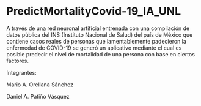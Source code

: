 # PredictMortalityCovid-19_IA_UNL
A través de una red neuronal artificial entrenada con una compilación de datos pública del INS (Instituto Nacional de Salud) del país de México que contiene casos reales de personas que lamentablemente padecieron la enfermedad de COVID-19 se generó un aplicativo mediante el cual es posible predecir el nivel de mortalidad de una persona con base en ciertos factores. 

Integrantes:

Mario A. Orellana Sánchez

Daniel A. Patiño Vásquez 
 
